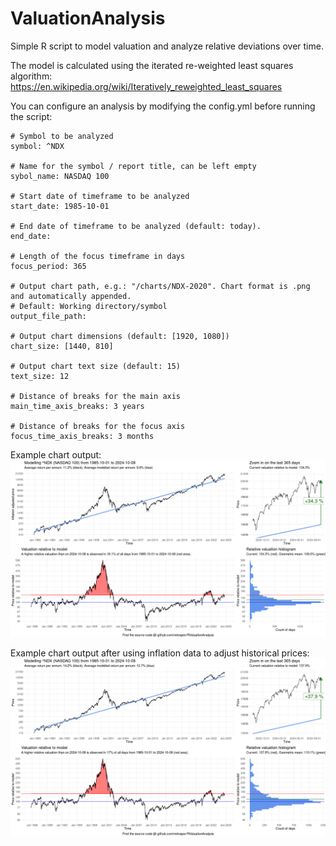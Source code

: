 # ValuationAnalysis
Simple R script to model valuation and analyze relative deviations over time.

The model is calculated using the iterated re-weighted least squares algorithm:  
https://en.wikipedia.org/wiki/Iteratively_reweighted_least_squares

You can configure an analysis by modifying the config.yml before running the script:

```
# Symbol to be analyzed
symbol: ^NDX

# Name for the symbol / report title, can be left empty
sybol_name: NASDAQ 100

# Start date of timeframe to be analyzed 
start_date: 1985-10-01

# End date of timeframe to be analyzed (default: today).
end_date: 

# Length of the focus timeframe in days
focus_period: 365

# Output chart path, e.g.: "/charts/NDX-2020". Chart format is .png and automatically appended.
# Default: Working directory/symbol
output_file_path: 

# Output chart dimensions (default: [1920, 1080])
chart_size: [1440, 810]

# Output chart text size (default: 15)
text_size: 12

# Distance of breaks for the main axis
main_time_axis_breaks: 3 years

# Distance of breaks for the focus axis
focus_time_axis_breaks: 3 months
```

Example chart output:
![This is an image](example-chart.png)

Example chart output after using inflation data to adjust historical prices:
![This is an image](example-chart-inflation-adjusted.png)
